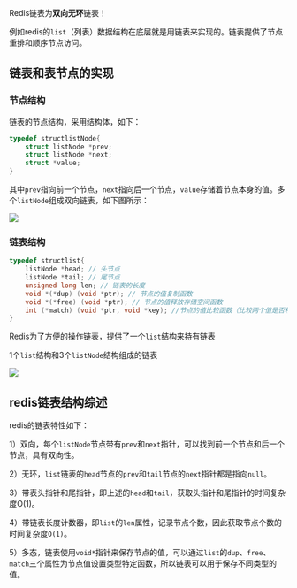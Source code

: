 Redis链表为**双向无环**链表！

例如redis的`list`（列表）数据结构在底层就是用链表来实现的。链表提供了节点重排和顺序节点访问。

## 链表和表节点的实现

### 节点结构

链表的节点结构，采用结构体，如下：

```c
typedef structlistNode{
    struct listNode *prev;
    struct listNode *next;
    struct *value;
}
```

其中`prev`指向前一个节点，`next`指向后一个节点，`value`存储着节点本身的值。多个`listNode`组成双向链表，如下图所示：

![](https://youpaiyun.zongqilive.cn/image/20200226122028.png)

### 链表结构

```c
typedef structlist{
    listNode *head; // 头节点
    listNode *tail; // 尾节点
    unsigned long len; // 链表的长度
    void *(*dup) (void *ptr); // 节点的值复制函数
    void *(*free) (void *ptr); // 节点的值释放存储空间函数
    int (*match) (void *ptr, void *key); //节点的值比较函数（比较两个值是否相等）
}
```

Redis为了方便的操作链表，提供了一个`list`结构来持有链表

1个`list`结构和3个`listNode`结构组成的链表

![](https://youpaiyun.zongqilive.cn/image/20200226122011.png)

## redis链表结构综述

redis的链表特性如下：

1）双向，每个`listNode`节点带有`prev`和`next`指针，可以找到前一个节点和后一个节点，具有双向性。

2）无环，`list`链表的`head`节点的`prev`和`tail`节点的`next`指针都是指向`null`。

3）带表头指针和尾指针，即上述的`head`和`tail`，获取头指针和尾指针的时间复杂度O(1)。

4）带链表长度计数器，即`list`的`len`属性，记录节点个数，因此获取节点个数的时间复杂度`O(1)`。

5）多态，链表使用`void*`指针来保存节点的值，可以通过`list`的`dup`、`free`、`match`三个属性为节点值设置类型特定函数，所以链表可以用于保存不同类型的值。













